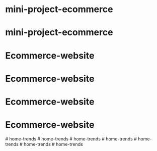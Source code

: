 # mini-project-ecommerce
# mini-project-ecommerce
# Ecommerce-website
# Ecommerce-website
# Ecommerce-website
# Ecommerce-website
#   h o m e - t r e n d s  
 #   h o m e - t r e n d s  
 #   h o m e - t r e n d s  
 #   h o m e - t r e n d s  
 #   h o m e - t r e n d s  
 #   h o m e - t r e n d s  
 #   h o m e - t r e n d s  
 